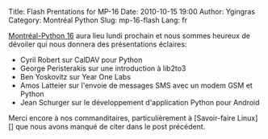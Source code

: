 Title: Flash Prentations for MP-16
Date: 2010-10-15 19:00
Author: Ygingras
Category: Montréal Python
Slug: mp-16-flash
Lang: fr

[Montréal-Python 16][] aura lieu lundi prochain et nous sommes heureux
de dévoiler qui nous donnera des présentations éclaires:

</p>

-   Cyril Robert sur CalDAV pour Python
-   George Peristerakis sur une introduction à lib2to3
-   Ben Yoskovitz sur Year One Labs
-   Amos Latteier sur l'envoie de messages SMS avec un modem GSM et
    Python
-   Jean Schurger sur le développement d'application Python pour Android

</p>
Merci encore à nos commanditaires, particulièrement à [Savoir-faire
Linux][] que nous avons manqué de citer dans le post précédent.<!--:-->

  [Montréal-Python 16]: http://montrealpython.org/2010/10/mp-16/
  [Savoir-faire Linux]: http://savoirfairelinux.com/
